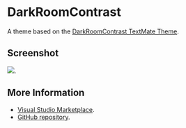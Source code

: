 # DarkRoomContrast

A theme based on the [DarkRoomContrast TextMate Theme](http://colorsublime.com/theme/DarkRoomContrast).


## Screenshot
![](https://raw.githubusercontent.com/gerane/VSCodeThemes/master/gerane.Theme-DarkRoomContrast/screenshot.png).


## More Information
* [Visual Studio Marketplace](https://marketplace.visualstudio.com/items/gerane.Theme-DarkRoomContrast).
* [GitHub repository](https://github.com/gerane/VSCodeThemes).
